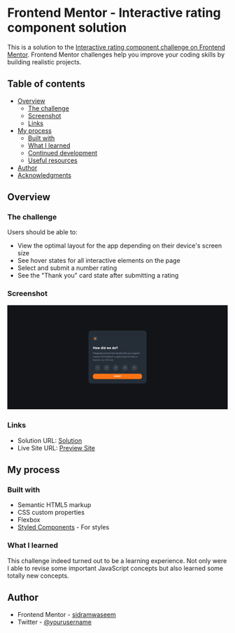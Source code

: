 # Frontend Mentor - Interactive rating component solution

This is a solution to the [Interactive rating component challenge on Frontend Mentor](https://www.frontendmentor.io/challenges/interactive-rating-component-koxpeBUmI). Frontend Mentor challenges help you improve your coding skills by building realistic projects. 

## Table of contents

- [Overview](#overview)
  - [The challenge](#the-challenge)
  - [Screenshot](#screenshot)
  - [Links](#links)
- [My process](#my-process)
  - [Built with](#built-with)
  - [What I learned](#what-i-learned)
  - [Continued development](#continued-development)
  - [Useful resources](#useful-resources)
- [Author](#author)
- [Acknowledgments](#acknowledgments)

## Overview

### The challenge

Users should be able to:

- View the optimal layout for the app depending on their device's screen size
- See hover states for all interactive elements on the page
- Select and submit a number rating
- See the "Thank you" card state after submitting a rating

### Screenshot

![screenshot](https://github.com/sidramwaseem/Interactive-Rating-Component/blob/main/preview/desktop-preview.png?raw=true)


### Links

- Solution URL: [Solution](https://github.com/sidramwaseem/Interactive-Rating-Component)
- Live Site URL: [Preview Site](https://interactive-rating-component-frontendmentor.netlify.app/)

## My process

### Built with

- Semantic HTML5 markup
- CSS custom properties
- Flexbox
- [Styled Components](https://styled-components.com/) - For styles


### What I learned
This challenge indeed turned out to be a learning experience. Not only were I able to revise some important JavaScript concepts but also learned some totally new concepts. 


## Author

- Frontend Mentor - [sidramwaseem](https://www.frontendmentor.io/profile/sidramwaseem)
- Twitter - [@yourusername](https://www.twitter.com/sidramwaseem)

